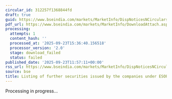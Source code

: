 ```yaml
---
circular_id: 312257f1368844fd
draft: true
guid: https://www.bseindia.com/markets/MarketInfo/DispNoticesNCirculars.aspx?Noticeid={B6D4C68B-74E3-4387-AE6E-06D934A63708}&noticeno=20250923-26&dt=09/23/2025&icount=26&totcount=78&flag=0
pdf_url: https://www.bseindia.com/markets/MarketInfo/DownloadAttach.aspx?id=20250923-26&attachedId=
processing:
  attempts: 1
  content_hash: ''
  processed_at: '2025-09-23T15:36:40.156518'
  processor_version: '2.0'
  stage: download_failed
  status: failed
published_date: '2025-09-23T11:57:11+00:00'
rss_url: https://www.bseindia.com/markets/MarketInfo/DispNoticesNCirculars.aspx?Noticeid={B6D4C68B-74E3-4387-AE6E-06D934A63708}&noticeno=20250923-26&dt=09/23/2025&icount=26&totcount=78&flag=0
source: bse
title: Listing of further securities issued by the companies under ESOP / ESOS
---
```


Processing in progress...